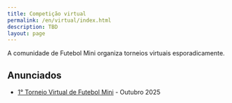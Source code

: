 ```yaml
---
title: Competição virtual
permalink: /en/virtual/index.html
description: TBD
layout: page
---
```


A comunidade de Futebol Mini organiza torneios virtuais esporadicamente.

## Anunciados

- [1° Torneio Virtual de Futebol Mini](/virtual/tvfm-01/index.html) - Outubro 2025
<!-- - [2° Torneio Virtual de Futebol Mini](/virtual/tvfm-01/index.html) - Outubro 2025 -->

<!-- ## Anteriores -->
